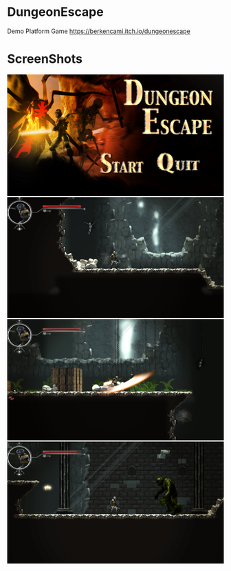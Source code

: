 # DungeonEscape
Demo Platform Game https://berkencami.itch.io/dungeonescape




# ScreenShots
![ScreenShot](https://github.com/BerkEncami/DungeonEscape/blob/main/ScreenShots/1.png)
![ScreenShot](https://github.com/BerkEncami/DungeonEscape/blob/main/ScreenShots/2.png)
![ScreenShot](https://github.com/BerkEncami/DungeonEscape/blob/main/ScreenShots/3.png)
![ScreenShot](https://github.com/BerkEncami/DungeonEscape/blob/main/ScreenShots/4.png)

